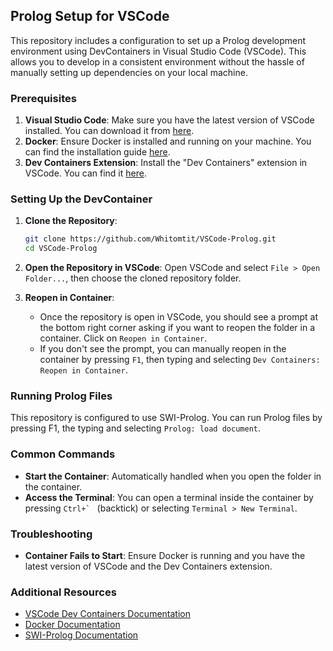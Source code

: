 ## Prolog Setup for VSCode

This repository includes a configuration to set up a Prolog development environment using DevContainers in Visual Studio Code (VSCode). This allows you to develop in a consistent environment without the hassle of manually setting up dependencies on your local machine.

### Prerequisites

1. **Visual Studio Code**: Make sure you have the latest version of VSCode installed. You can download it from [here](https://code.visualstudio.com/).
2. **Docker**: Ensure Docker is installed and running on your machine. You can find the installation guide [here](https://docs.docker.com/get-docker/).
3. **Dev Containers Extension**: Install the "Dev Containers" extension in VSCode. You can find it [here](https://marketplace.visualstudio.com/items?itemName=ms-vscode-remote.remote-containers).

### Setting Up the DevContainer

1. **Clone the Repository**:
    ```bash
    git clone https://github.com/Whitomtit/VSCode-Prolog.git
    cd VSCode-Prolog
    ```

2. **Open the Repository in VSCode**:
    Open VSCode and select `File > Open Folder...`, then choose the cloned repository folder.

3. **Reopen in Container**:
    - Once the repository is open in VSCode, you should see a prompt at the bottom right corner asking if you want to reopen the folder in a container. Click on `Reopen in Container`.
    - If you don't see the prompt, you can manually reopen in the container by pressing `F1`, then typing and selecting `Dev Containers: Reopen in Container`.

### Running Prolog Files

This repository is configured to use SWI-Prolog. You can run Prolog files by pressing F1, the typing and selecting `Prolog: load document`.

### Common Commands

- **Start the Container**: Automatically handled when you open the folder in the container.
- **Access the Terminal**: You can open a terminal inside the container by pressing ``Ctrl+` `` (backtick) or selecting `Terminal > New Terminal`.

### Troubleshooting

- **Container Fails to Start**: Ensure Docker is running and you have the latest version of VSCode and the Dev Containers extension.

### Additional Resources

- [VSCode Dev Containers Documentation](https://code.visualstudio.com/docs/remote/containers)
- [Docker Documentation](https://docs.docker.com/)
- [SWI-Prolog Documentation](https://www.swi-prolog.org/)
